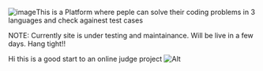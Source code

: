 ![image](https://github.com/user-attachments/assets/3ce5c9c4-daa0-44b9-9f3e-77f7ec7e76bc)This is a Platform where peple can solve their coding problems in 3 languages and check againest test cases



NOTE: Currently site is under testing and maintainance. Will be live in a few days. Hang tight!!


Hi this is a good start to an online judge project
![Alt](https://repobeats.axiom.co/api/embed/4d0dc4eebecb4fac7b7d8d8ee22739a2986ce456.svg "Repobeats analytics image")
